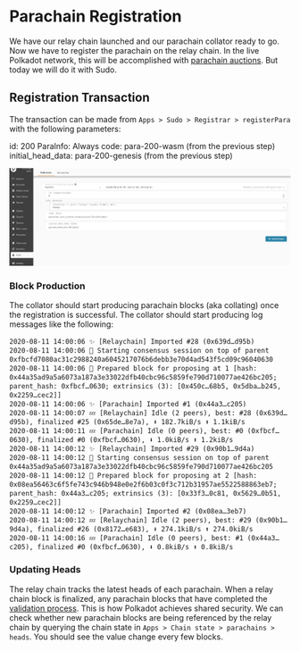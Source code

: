 # Parachain Registration

We have our relay chain launched and our parachain collator ready to go. Now we have to register the parachain on the relay chain. In the live Polkadot network, this will be accomplished with [parachain auctions](https://wiki.polkadot.network/docs/en/learn-auction). But today we will do it with Sudo.

## Registration Transaction

The transaction can be made from `Apps > Sudo > Registrar > registerPara` with the following parameters:

id: 200
ParaInfo: Always
code: para-200-wasm (from the previous step)
initial_head_data: para-200-genesis (from the previous step)

![Registration screenshot](../assets/registration-screenshot.png)

### Block Production
The collator should start producing parachain blocks (aka collating) once the registration is successful. The collator should start producing log messages like the following:
```
2020-08-11 14:00:06 ✨ [Relaychain] Imported #28 (0x639d…d95b)
2020-08-11 14:00:06 🙌 Starting consensus session on top of parent 0xfbcfd7080ac31c2988240a6045217076b6debb3e70d4ad543f5cd09c96040630
2020-08-11 14:00:06 🎁 Prepared block for proposing at 1 [hash: 0x44a35ad9a5a6073a187a3e33022dfb40cbc96c5859fe790d710077ae426bc205; parent_hash: 0xfbcf…0630; extrinsics (3): [0x450c…68b5, 0x5dba…b245, 0x2259…cec2]]
2020-08-11 14:00:06 ✨ [Parachain] Imported #1 (0x44a3…c205)
2020-08-11 14:00:07 💤 [Relaychain] Idle (2 peers), best: #28 (0x639d…d95b), finalized #25 (0x65de…8e7a), ⬇ 182.7kiB/s ⬆ 1.1kiB/s
2020-08-11 14:00:11 💤 [Parachain] Idle (0 peers), best: #0 (0xfbcf…0630), finalized #0 (0xfbcf…0630), ⬇ 1.0kiB/s ⬆ 1.2kiB/s
2020-08-11 14:00:12 ✨ [Relaychain] Imported #29 (0x90b1…9d4a)
2020-08-11 14:00:12 🙌 Starting consensus session on top of parent 0x44a35ad9a5a6073a187a3e33022dfb40cbc96c5859fe790d710077ae426bc205
2020-08-11 14:00:12 🎁 Prepared block for proposing at 2 [hash: 0x08ea56463c6f5fe743c946b948e0e2f6b03c0f3c712b31957ae5522588863eb7; parent_hash: 0x44a3…c205; extrinsics (3): [0x33f3…0c81, 0x5629…0b51, 0x2259…cec2]]
2020-08-11 14:00:12 ✨ [Parachain] Imported #2 (0x08ea…3eb7)
2020-08-11 14:00:12 💤 [Relaychain] Idle (2 peers), best: #29 (0x90b1…9d4a), finalized #26 (0x8172…e683), ⬇ 274.1kiB/s ⬆ 274.0kiB/s
2020-08-11 14:00:16 💤 [Parachain] Idle (0 peers), best: #1 (0x44a3…c205), finalized #0 (0xfbcf…0630), ⬇ 0.8kiB/s ⬆ 0.8kiB/s
```

### Updating Heads
The relay chain tracks the latest heads of each parachain. When a relay chain block is finalized, any parachain blocks that have completed the [validation process](https://polkadot.network/the-path-of-a-parachain-block/). This is how Polkadot achieves shared security. We can check whether new parachain blocks are being referenced by the relay chain by querying the chain state in `Apps > Chain state > parachains > heads`. You should see the value change every few blocks.
